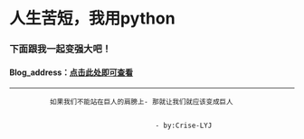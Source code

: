 # 人生苦短，我用python

### 下面跟我一起变强大吧！

#### Blog_address：[点击此处即可查看](https://criselyj.github.io)

------------------------------------------------


							
			  如果我们不能站在巨人的肩膀上- 那就让我们就应该变成巨人
			
			
										- by:Crise-LYJ
